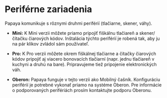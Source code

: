 # Periférne zariadenia

Papaya komunikuje s rôznymi druhmi periférií (tlačiarne, skener, váhy).

- **Mini:** K Mini verzii môžete priamo pripojiť fiškálnu tlačiareň a skener/čítačku čiarových
kódov. Inštalácia týchto periférií je robená tak, aby ju na pár klikov zvládol sám používateľ.

- **Pro:** K Pro verzii môžete okrem fiškálnej tlačiarne a čítačky čiarových kódov pripojiť aj viacero bonovacích tlačiarní (napr. jednu tlačiareň v kuchyni a druhú na bare). Pripravujeme tiež pripojenie elektronických váh.

- **Oberon:** Papaya funguje v tejto verzii ako Mobilný čašník. Konfiguráciu periférií je potrebné vykonať priamo na systéme Oberon. Pre informácie o podporovaných perifériách prosím kontaktujte podporu Oberonu.
